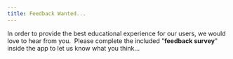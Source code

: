 ```yaml
---
title: Feedback Wanted...
---
```


In order to provide the best educational experience for our users, we would love to hear from you. &nbsp;Please complete the included "**feedback survey**" inside the app to let us know what you think...